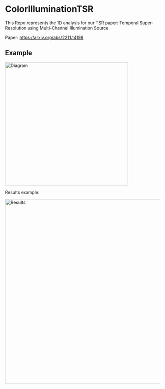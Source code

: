 # ColorIlluminationTSR
This Repo represents the 1D analysis for our TSR paper:
Temporal Super-Resolution using Multi-Channel Illumination Source


Paper: https://arxiv.org/abs/2211.14198

## Example
<img width="400" alt="Diagram" src="https://user-images.githubusercontent.com/52878011/223984410-23870356-6ba2-4303-a050-d30c217dcb40.png">

Results example:

<img width="600" alt="Results" src="https://user-images.githubusercontent.com/52878011/223985003-4e8037e7-7787-4393-897a-0063c207b0f6.png">
